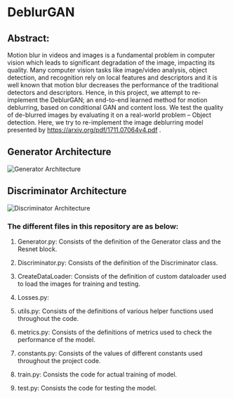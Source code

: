 # DeblurGAN

## Abstract:

Motion blur in videos and images is a fundamental problem in computer vision which leads to significant degradation of the image, impacting its quality. Many computer vision tasks like image/video analysis, object detection, and recognition rely on local features and descriptors and it is well known that motion blur decreases the performance of the traditional detectors and descriptors. Hence, in this project, we attempt to re-implement the DeblurGAN; an end-to-end learned method for motion deblurring, based on conditional GAN and content loss. We test the quality of de-blurred images by evaluating it on a real-world problem – Object detection. Here, we try to re-implement the image deblurring model presented by https://arxiv.org/pdf/1711.07064v4.pdf .

## Generator Architecture

![Generator Architecture](https://user-images.githubusercontent.com/53349721/78530733-34169280-77b2-11ea-9143-e042882782de.png)

## Discriminator Architecture

![Discriminator Architecture](https://user-images.githubusercontent.com/53349721/78531160-e6e6f080-77b2-11ea-9892-084a2bd17d46.png)

### The different files in this repository are as below:

1) Generator.py: Consists of the definition of the Generator class and the Resnet block.

2) Discriminator.py: Consists of the definition of the Discriminator class.

3) CreateDataLoader: Consists of the definition of custom dataloader used to load the images for training and testing.

4) Losses.py: 

5) utils.py: Consists of the definitions of various helper functions used throughout the code.

6) metrics.py: Consists of the definitions of metrics used to check the performance of the model.

7) constants.py: Consists of the values of different constants used throughout the project code.

8) train.py: Consists the code for actual training of model.

9) test.py: Consists the code for testing the model.